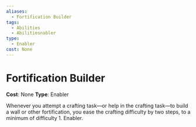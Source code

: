 ```yaml
---
aliases:
  - Fortification Builder
tags:
  - Abilities
  - Abilitiesnabler
type:
  - Enabler
cost: None
---
```


# Fortification Builder

**Cost**: None
**Type**: Enabler

Whenever you attempt a crafting task—or help in the crafting task—to build a wall or other fortification, you ease the crafting difficulty by two steps, to a minimum of difficulty 1. Enabler.
